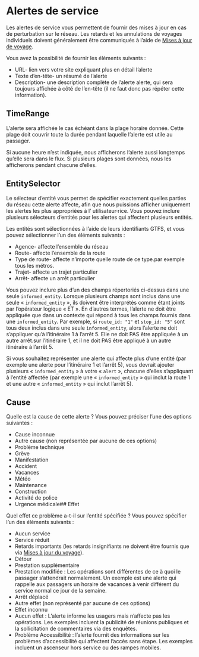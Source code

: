 # Alertes de service 
 
 Les alertes de service vous permettent de fournir des mises à jour en cas de perturbation sur le réseau. Les retards et les annulations de voyages individuels doivent généralement être communiqués à l’aide de [Mises à jour de voyage](../trip-updates). 
 
 Vous avez la possibilité de fournir les éléments suivants : 
 
 * URL- lien vers votre site expliquant plus en détail l’alerte 
 * Texte d’en-tête- un résumé de l’alerte 
 * Description- une description complète de l’alerte alerte, qui sera toujours affichée à côté de l’en-tête (il ne faut donc pas répéter cette information). 
 
## TimeRange 
 
 L’alerte sera affichée le cas échéant dans la plage horaire donnée. Cette plage doit couvrir toute la durée pendant laquelle l’alerte est utile au passager. 
 
 Si aucune heure n’est indiquée, nous afficherons l’alerte aussi longtemps qu’elle sera dans le flux. Si plusieurs plages sont données, nous les afficherons pendant chacune d’elles. 
 
## EntitySelector 
 
 Le sélecteur d’entité vous permet de spécifier exactement quelles parties du réseau cette alerte affecte, afin que nous puissions afficher uniquement les alertes les plus appropriées à l’ utilisateur·rice. Vous pouvez inclure plusieurs sélecteurs d’entités pour les alertes qui affectent plusieurs entités. 
 
 Les entités sont sélectionnées à l’aide de leurs identifiants GTFS, et vous pouvez sélectionner l’un des éléments suivants : 
 
 * Agence- affecte l’ensemble du réseau 
 * Route- affecte l’ensemble de la route 
 * Type de route- affecte n’importe quelle route de ce type.par exemple tous les métros. 
 * Trajet- affecte un trajet particulier 
 * Arrêt- affecte un arrêt particulier 
 
 Vous pouvez inclure plus d’un des champs répertoriés ci-dessus dans une seule `informed_entity`. Lorsque plusieurs champs sont inclus dans une seule « `informed_entity` », ils doivent être interprétés comme étant joints par l’opérateur logique « ET ». En d’autres termes, l’alerte ne doit être appliquée que dans un contexte qui répond à tous les champs fournis dans une `informed_entity`. Par exemple, si `route_id: "1"` et `stop_id: "5"` sont tous deux inclus dans une seule `informed_entity`, alors l’alerte ne doit s’appliquer qu’à l’itinéraire 1 à l’arrêt 5. Elle ne doit PAS être appliquée à un autre arrêt.sur l’itinéraire 1, et il ne doit PAS être appliqué à un autre itinéraire à l’arrêt 5. 
 
 Si vous souhaitez représenter une alerte qui affecte plus d’une entité (par exemple une alerte pour l’itinéraire 1 et l’arrêt 5), vous devrait ajouter plusieurs « `informed_entity` » à votre « `alert` », chacune d’elles s’appliquant à l’entité affectée (par exemple une « `informed_entity` » qui inclut la route 1 et une autre « `informed_entity` » qui inclut l’arrêt 5). 
 
## Cause 
 
 Quelle est la cause de cette alerte ? Vous pouvez préciser l’une des options suivantes : 
 
 * Cause inconnue 
 * Autre cause (non représentée par aucune de ces options) 
 * Problème technique 
 * Grève 
 * Manifestation 
 * Accident 
 * Vacances 
 * Météo 
 * Maintenance 
 * Construction 
 * Activité de police 
 * Urgence médicale## Effet 
 
 Quel effet ce problème a-t-il sur l’entité spécifiée ? Vous pouvez spécifier l’un des éléments suivants : 
 
 * Aucun service 
 * Service réduit 
 * Retards importants (les retards insignifiants ne doivent être fournis que via [Mises à jour du voyage](../trip-updates)). 
 * Détour 
 * Prestation supplémentaire 
 * Prestation modifiée : Les opérations sont différentes de ce à quoi le passager s’attendrait normalement. Un exemple est une alerte qui rappelle aux passagers un horaire de vacances à venir différent du service normal ce jour de la semaine. 
 * Arrêt déplacé 
 * Autre effet (non représenté par aucune de ces options) 
 * Effet inconnu 
 * Aucun effet : L’alerte informe les usagers mais n’affecte pas les opérations. Les exemples incluent la publicité de réunions publiques et la sollicitation de commentaires via des enquêtes. 
 * Problème Accessibilité : l’alerte fournit des informations sur les problèmes d’accessibilité qui affectent l’accès sans étape. Les exemples incluent un ascenseur hors service ou des rampes mobiles. 
